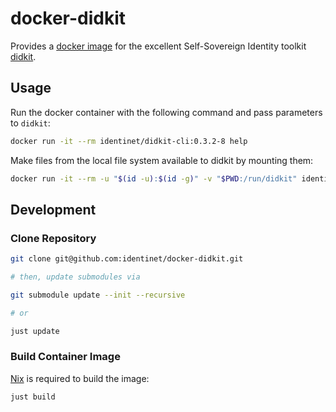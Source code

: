 # docker-didkit

Provides a
[docker image](https://hub.docker.com/repository/docker/identinet/didkit-cli)
for the excellent Self-Sovereign Identity toolkit
[didkit](https://github.com/spruceid/didkit).

## Usage

Run the docker container with the following command and pass parameters to
`didkit`:

```bash
docker run -it --rm identinet/didkit-cli:0.3.2-8 help
```

Make files from the local file system available to didkit by mounting them:

```bash
docker run -it --rm -u "$(id -u):$(id -g)" -v "$PWD:/run/didkit" identinet/didkit-cli:0.3.2-8 key to did --key-path key.jwk
```

## Development

### Clone Repository

```bash
git clone git@github.com:identinet/docker-didkit.git

# then, update submodules via

git submodule update --init --recursive

# or

just update
```

### Build Container Image

[Nix](https://nixos.org) is required to build the image:

```bash
just build
```

